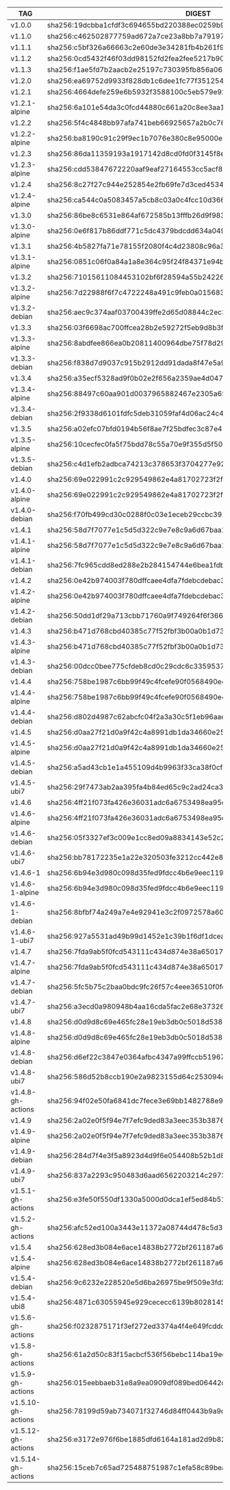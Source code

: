 TAG                 |  DIGEST
--------------------|-------------------------------------------------------------------------
v1.0.0              |  sha256:19dcbba1cfdf3c694655bd220388ec0259b917b1d8e2cfe5c9c2bcd2e622fac6
v1.1.0              |  sha256:c462502877759ad672a7ce23a8bb7a7919785ffc9c3c3e8080bd63527d3a1ffb
v1.1.1              |  sha256:c5bf326a66663c2e60de3e34281fb4b261f96f9eedc44ebeedc0cf5429c620ce
v1.1.2              |  sha256:0cd5432f46f03dd98152fd2fea2fee5217b9073962ff05e60271dfa2ad56e600
v1.1.3              |  sha256:f1ae5fd7b2aacb2e25197c730395fb856a06453e99c2a2975c21dad2cdcfbe4d
v1.2.0              |  sha256:ea69752d9933f828db1c6dee1fc77f351254019e6f5854cb7c881ec462a81cec
v1.2.1              |  sha256:4664defe259e6b5932f3588100c5eb579e9223ec4bb23ba210c2883798a8a907
v1.2.1-alpine       |  sha256:6a101e54da3c0fcd44880c661a20c8ee3aa184294ade64b1f50cb0a368006869
v1.2.2              |  sha256:5f4c4848bb97afa741beb66925657a2b0c76bdd854e6ad563fe5042d8cc94abb
v1.2.2-alpine       |  sha256:ba8190c91c29f9ec1b7076e380c8e95000eae9f62633eeb2a92babc89c40dd3b
v1.2.3              |  sha256:86da11359193a1917142d8cd0fd0f3145f8ee5c3626bff58a8693b74511a529a
v1.2.3-alpine       |  sha256:cdd53847672220aaf9eaf27164553cc5acf8057761f204a6a1d675aab2160adf
v1.2.4              |  sha256:8c27f27c944e252854e2fb69fe7d3ced4534b9813fe0be3e23044f93acda64c0
v1.2.4-alpine       |  sha256:ca544c0a5083457a5cb8c03a0c4fcc10d366c90bef92784d1fcd77dabced123d
v1.3.0              |  sha256:86be8c6531e864af672585b13fffb26d9f9836e2f995a231443dbd196374e220
v1.3.0-alpine       |  sha256:0e6f817b86ddf771c5dc4379bdcdd634a0491059692292bbbc3887903f1e4a7b
v1.3.1              |  sha256:4b5827fa71e78155f2080f4c4d23808c96a3497a96106dc58fc44291ed6e8e92
v1.3.1-alpine       |  sha256:0851c06f0a84a1a8e364c95f24f84371e94bef20738eb790341f27e79a6927af
v1.3.2              |  sha256:71015611084453102bf6f28594a55b24226ca09dbfc0f7dae802b72286f89ff6
v1.3.2-alpine       |  sha256:7d22988f6f7c4722248a491c9feb0a015683d0289eaab49ce473fc63e726f25e
v1.3.2-debian       |  sha256:aec9c374aaf03700439ffe2d65d08844c2ec3d9ca3e7a92e3a3337bec8e18736
v1.3.3              |  sha256:03f6698ac700ffcea28b2e59272f5eb9d8b3f71d74fbd028bef2e2eaf3fad950
v1.3.3-alpine       |  sha256:8abdfee866ea0b20811400964dbe75f78d29e4a613e0267306661d496c72b89e
v1.3.3-debian       |  sha256:f838d7d9037c915b2912dd91dada8f47e5a96548a27e7bd2341f1dbf71404616
v1.3.4              |  sha256:a35ecf5328ad9f0b02e2f656a2359ae4d04764023b3d2a202bcdf19f0947534d
v1.3.4-alpine       |  sha256:88497c60aa901d0037965882467e2305a65351bd5f97e8cdea5b9b95565a1106
v1.3.4-debian       |  sha256:2f9338d6101fdfc5deb31059faf4d06ac24c4be93cc0f904db90230a4266f57b
v1.3.5              |  sha256:a02efc07bfd0194b56f8ae7f25bdfec3c87e4715601d6e15f6a4c287578853a0
v1.3.5-alpine       |  sha256:10cecfec0fa5f75bdd78c55a70e9f355d5f5068e4dab59ee820aa09530790549
v1.3.5-debian       |  sha256:c4d1efb2adbca74213c378653f3704277e92ec14b732f793540e9812bd65f5cb
v1.4.0              |  sha256:69e022991c2c929549862e4a81702723f2fd008230bb4f0180345d9753fbd836
v1.4.0-alpine       |  sha256:69e022991c2c929549862e4a81702723f2fd008230bb4f0180345d9753fbd836
v1.4.0-debian       |  sha256:f70fb499cd30c0288f0c03e1eceb29ccbc391e42334e5ea563e8c0b93d48d8f3
v1.4.1              |  sha256:58d7f7077e1c5d5d322c9e7e8c9a6d67baa1e8bc04677eff2efc9a9b8e23e2af
v1.4.1-alpine       |  sha256:58d7f7077e1c5d5d322c9e7e8c9a6d67baa1e8bc04677eff2efc9a9b8e23e2af
v1.4.1-debian       |  sha256:7fc965cdd8ed288e2b284154744e6bea1fdb3fec53583db4b0e6cfa0a13045f0
v1.4.2              |  sha256:0e42b974003f780dffcaee4dfa7fdebcdebac3d7ecde4f453720c4f5571d4acc
v1.4.2-alpine       |  sha256:0e42b974003f780dffcaee4dfa7fdebcdebac3d7ecde4f453720c4f5571d4acc
v1.4.2-debian       |  sha256:50dd1df29a713cbb71760a9f749264f6f366fa7151722f0f5032df72ecc0a250
v1.4.3              |  sha256:b471d768cbd40385c77f52fbf3b00a0b1d73b71ea395482988ddf8029301c903
v1.4.3-alpine       |  sha256:b471d768cbd40385c77f52fbf3b00a0b1d73b71ea395482988ddf8029301c903
v1.4.3-debian       |  sha256:00dcc0bee775cfdeb8cd0c29cdc6c33595370cf876f2f4415e39a949b4909ca9
v1.4.4              |  sha256:758be1987c6bb99f49c4fcefe90f0568490e4d9e3d78baf36d4b47f4f05cf4d1
v1.4.4-alpine       |  sha256:758be1987c6bb99f49c4fcefe90f0568490e4d9e3d78baf36d4b47f4f05cf4d1
v1.4.4-debian       |  sha256:d802d4987c62abcfc04f2a3a30c5f1eb96aaef22fae94cb7904eed0685b00c49
v1.4.5              |  sha256:d0aa27f21d0a9f42c4a8991db1da34660e25ae87e1f113c757d3b67c8f4822de
v1.4.5-alpine       |  sha256:d0aa27f21d0a9f42c4a8991db1da34660e25ae87e1f113c757d3b67c8f4822de
v1.4.5-debian       |  sha256:a5ad43cb1e1a455109d4b9963f33ca38f0cf8dfb674fc6a6473aa585917c9928
v1.4.5-ubi7         |  sha256:29f7473ab2aa395fa4b84ed65c9c2ad24ca308d377992a8944291242d67ae4d8
v1.4.6              |  sha256:4ff21f073fa426e36031adc6a6753498ea95c7a5b9b0f72c4d134639e8363ce2
v1.4.6-alpine       |  sha256:4ff21f073fa426e36031adc6a6753498ea95c7a5b9b0f72c4d134639e8363ce2
v1.4.6-debian       |  sha256:05f3327ef3c009e1cc8ed09a8834143e52c2ac50ad9223e577db88fae3f8b953
v1.4.6-ubi7         |  sha256:bb78172235e1a22e320503fe3212cc442e87fd9d4fc6942cf2ece5f7728ea3d4
v1.4.6-1            |  sha256:6b94e3d980c098d35fed9fdcc4b6e9eec119713102faac5b2781615d8cc0ea3c
v1.4.6-1-alpine     |  sha256:6b94e3d980c098d35fed9fdcc4b6e9eec119713102faac5b2781615d8cc0ea3c
v1.4.6-1-debian     |  sha256:8bfbf74a249a7e4e92941e3c2f0972578a60a1bb331af507b112df0c5f7171b9
v1.4.6-1-ubi7       |  sha256:927a5531ad49b99d1452e1c39b1f6df1dcea9703a7a7677b80bfb6d3ab0a8e6c
v1.4.7              |  sha256:7fda9ab5f0fcd543111c434d874e38a650176866033ecd050cd2192924c06fbf
v1.4.7-alpine       |  sha256:7fda9ab5f0fcd543111c434d874e38a650176866033ecd050cd2192924c06fbf
v1.4.7-debian       |  sha256:5fc5b75c2baa0bdc9fc26f57c4eee36510f0fef3dacb5c4b64bfad71351af423
v1.4.7-ubi7         |  sha256:a3ecd0a980948b4aa16cda5fac2e68e37326a4d7cf38965716480d82fb6b4a9d
v1.4.8              |  sha256:d0d9d8c69e465fc28e19eb3db0c5018d5382a82ac3fc8c7a5129463faa68c2ca
v1.4.8-alpine       |  sha256:d0d9d8c69e465fc28e19eb3db0c5018d5382a82ac3fc8c7a5129463faa68c2ca
v1.4.8-debian       |  sha256:d6ef22c3847e0364afbc4347a99ffccb519677cd3ca652bad26c4dacf96b90fb
v1.4.8-ubi7         |  sha256:586d52b8ccb190e2a9823155d64c253094c5eadb18675b4d273187fc225cde8e
v1.4.8-gh-actions   |  sha256:94f02e50fa6841dc7fece3e69bb1482788e937c3c57b3daaa0731302aaa6e344
v1.4.9              |  sha256:2a02e0f5f94e7f7efc9ded83a3eec353b3876c9208275fb13e318fac2e2117dd
v1.4.9-alpine       |  sha256:2a02e0f5f94e7f7efc9ded83a3eec353b3876c9208275fb13e318fac2e2117dd
v1.4.9-debian       |  sha256:284d7f4e3f5a8923d4d9f6e054408b52b1d823e31ce291ed1ed16c6170b6b00e
v1.4.9-ubi7         |  sha256:837a2293c950483d6aad6562203214c297389f87bf2364ec57f79fd831eab6b4
v1.5.1-gh-actions   |  sha256:e3fe50f550df1330a5000d0dca1ef5ed84b510d1ec78ef1a94ddf0c03decf05e
v1.5.2-gh-actions   |  sha256:afc52ed100a3443e11372a08744d478c5d371bfe65512995f12c36c34f22b459
v1.5.4              |  sha256:628ed3b084e6ace14838b2772bf261187a606066d7bb31ed77087beb66ed0847
v1.5.4-alpine       |  sha256:628ed3b084e6ace14838b2772bf261187a606066d7bb31ed77087beb66ed0847
v1.5.4-debian       |  sha256:9c6232e228520e5d6ba26975be9f509e3fd230714ef219dadffe86c8e7a398af
v1.5.4-ubi8         |  sha256:4871c63055945e929cececc6139b8028145d537aa19c75c6d79cd0d65d250df0
v1.5.6-gh-actions   |  sha256:f0232875171f3ef272ed3374a4f4e649fcddc9cc4fea3825d6ff103b91ffcc63
v1.5.8-gh-actions   |  sha256:61a2d50c83f15acbcf536f56bebc114ba19eecfe5a356580ed931c4a01f341fd
v1.5.9-gh-actions   |  sha256:015eebbaeb31e8a9ea0909df089bed06442d8aabe60ac3e6afcdc00c269c0f41
v1.5.10-gh-actions  |  sha256:78199d59ab734071f32746d84ff0443b9a9dd6088bd9e335bfb7867964f2223b
v1.5.12-gh-actions  |  sha256:e3172e976f6be1885dfd6164a181ad2d9b824b6baab3b32e0b0b957b394fe1eb
v1.5.14-gh-actions  |  sha256:15ceb7c65ad725488751987c1efa58c89bea4ee36194cb1bda0690d853bf0286
